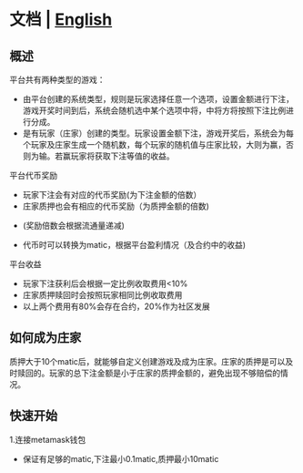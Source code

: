 # 文档 | [English](./README.md)

## 概述
平台共有两种类型的游戏：
 + 由平台创建的系统类型，规则是玩家选择任意一个选项，设置金额进行下注，游戏开奖时间到后，系统会随机选中某个选项中将，中将方将按照下注比例进行分成。 
 + 是有玩家（庄家）创建的类型。玩家设置金额下注，游戏开奖后，系统会为每个玩家及庄家生成一个随机数，每个玩家的随机值与庄家比较，大则为赢，否则为输。若赢玩家将获取下注等值的收益。

平台代币奖励
 + 玩家下注会有对应的代币奖励(为下注金额的倍数）
 + 庄家质押也会有相应的代币奖励（为质押金额的倍数)
  - (奖励倍数会根据流通量递减)
 + 代币时可以转换为matic，根据平台盈利情况（及合约中的收益)

平台收益
 + 玩家下注获利后会根据一定比例收取费用<10%
 + 庄家质押赎回时会按照玩家相同比例收取费用
 + 以上两个费用有80%会存在合约，20%作为社区发展

## 如何成为庄家

质押大于10个matic后，就能够自定义创建游戏及成为庄家。庄家的质押是可以及时赎回的。玩家的总下注金额是小于庄家的质押金额的，避免出现不够赔偿的情况。

## 快速开始

1.连接metamask钱包 

 - 保证有足够的matic,下注最小0.1matic,质押最小10matic




